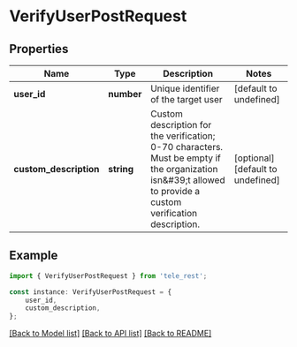 # VerifyUserPostRequest


## Properties

Name | Type | Description | Notes
------------ | ------------- | ------------- | -------------
**user_id** | **number** | Unique identifier of the target user | [default to undefined]
**custom_description** | **string** | Custom description for the verification; 0-70 characters. Must be empty if the organization isn\&#39;t allowed to provide a custom verification description. | [optional] [default to undefined]

## Example

```typescript
import { VerifyUserPostRequest } from 'tele_rest';

const instance: VerifyUserPostRequest = {
    user_id,
    custom_description,
};
```

[[Back to Model list]](../README.md#documentation-for-models) [[Back to API list]](../README.md#documentation-for-api-endpoints) [[Back to README]](../README.md)
